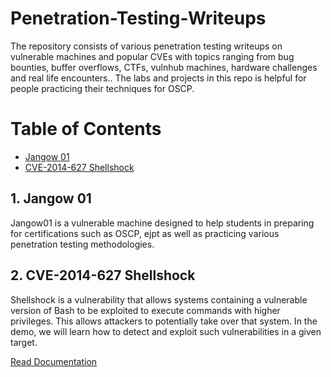 # Penetration-Testing-Writeups
The repository consists of various penetration testing writeups on vulnerable machines and popular CVEs with topics ranging from bug bounties, buffer overflows, CTFs, vulnhub machines, hardware challenges and real life encounters.. The labs and projects in this repo is helpful for people practicing their techniques for OSCP.

# Table of Contents
<!-- vscode-markdown-toc -->
* [Jangow 01](#Jangow01)
* [CVE-2014-627 Shellshock](#CVE-2014-627Shellshock)

<!-- vscode-markdown-toc-config
	numbering=true
	autoSave=true
	/vscode-markdown-toc-config -->
<!-- /vscode-markdown-toc -->


##  1. <a name='Jangow01'></a>Jangow 01
Jangow01 is a vulnerable machine designed to help students in preparing for certifications such as OSCP, ejpt as well as practicing various penetration testing methodologies.

##  2. <a name='CVE-2014-627Shellshock'></a>CVE-2014-627 Shellshock

Shellshock is a vulnerability that allows systems containing a vulnerable version of Bash to be exploited to execute commands with higher privileges. This allows attackers to potentially take over that system. In the demo, we will learn how to detect and exploit such vulnerabilities in a given target.

[Read Documentation](https://github.com/Darkrai-404/penetration-testing-writeups/blob/main/Documents/Writeups/CVE-2014-6271-ShellShock/README.md) 
